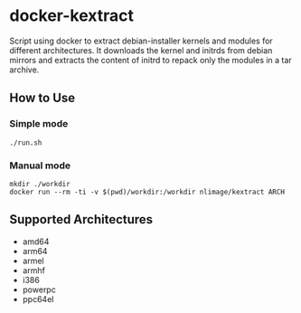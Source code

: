 docker-kextract
===============

Script using docker to extract debian-installer kernels and modules
for different architectures. It downloads the kernel and initrds from
debian mirrors and extracts the content of initrd to repack only the
modules in a tar archive.

How to Use
----------

### Simple mode

```
./run.sh
```

### Manual mode

```
mkdir ./workdir
docker run --rm -ti -v $(pwd)/workdir:/workdir nlimage/kextract ARCH
```

Supported Architectures
-----------------------

- amd64
- arm64
- armel
- armhf
- i386
- powerpc
- ppc64el

